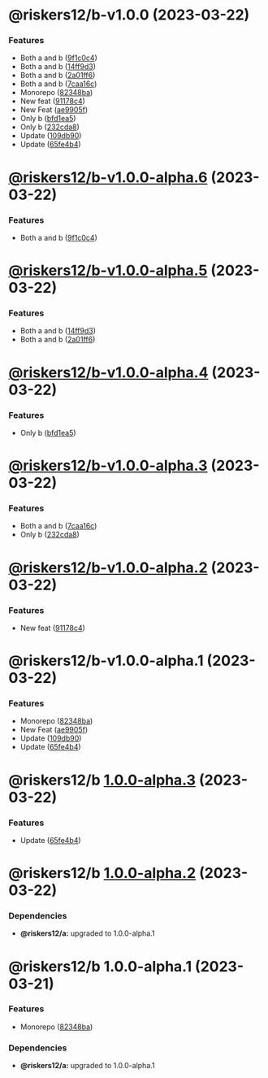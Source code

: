 # @riskers12/b-v1.0.0 (2023-03-22)


### Features

* Both a and b ([9f1c0c4](https://github.com/riskers/fe-bootstrap-template/commit/9f1c0c4fc1494eb5832ed4096a8a7bdb8a4f4f24))
* Both a and b ([14ff9d3](https://github.com/riskers/fe-bootstrap-template/commit/14ff9d37123bb85f3c7a6fc6bf329fb330aeb893))
* Both a and b ([2a01ff6](https://github.com/riskers/fe-bootstrap-template/commit/2a01ff61c3a5e583574bd0214d347148b1995d4d))
* Both a and b ([7caa16c](https://github.com/riskers/fe-bootstrap-template/commit/7caa16c8010117b27e14a9540473c02897dec138))
* Monorepo ([82348ba](https://github.com/riskers/fe-bootstrap-template/commit/82348ba67e7ef2e97637cf3fe902cc5db6722f1c))
* New feat ([91178c4](https://github.com/riskers/fe-bootstrap-template/commit/91178c41bff589c0b14640548b94d1166dbbd6ed))
* New Feat ([ae9905f](https://github.com/riskers/fe-bootstrap-template/commit/ae9905f7ceb193010d084e79a965597b4c0e881c))
* Only b ([bfd1ea5](https://github.com/riskers/fe-bootstrap-template/commit/bfd1ea573959c3dc6ed8007f7534c58d37cd3a1c))
* Only b ([232cda8](https://github.com/riskers/fe-bootstrap-template/commit/232cda833b00b3206ac6efb9c52c1af10818254e))
* Update ([109db90](https://github.com/riskers/fe-bootstrap-template/commit/109db9008297c4be68be443d409dde0ea514d802))
* Update ([65fe4b4](https://github.com/riskers/fe-bootstrap-template/commit/65fe4b4b9328686bdd244919d88a69435d6db72f))

# [@riskers12/b-v1.0.0-alpha.6](https://github.com/riskers/fe-bootstrap-template/compare/@riskers12/b-v1.0.0-alpha.5...@riskers12/b-v1.0.0-alpha.6) (2023-03-22)


### Features

* Both a and b ([9f1c0c4](https://github.com/riskers/fe-bootstrap-template/commit/9f1c0c4fc1494eb5832ed4096a8a7bdb8a4f4f24))

# [@riskers12/b-v1.0.0-alpha.5](https://github.com/riskers/fe-bootstrap-template/compare/@riskers12/b-v1.0.0-alpha.4...@riskers12/b-v1.0.0-alpha.5) (2023-03-22)


### Features

* Both a and b ([14ff9d3](https://github.com/riskers/fe-bootstrap-template/commit/14ff9d37123bb85f3c7a6fc6bf329fb330aeb893))
* Both a and b ([2a01ff6](https://github.com/riskers/fe-bootstrap-template/commit/2a01ff61c3a5e583574bd0214d347148b1995d4d))

# [@riskers12/b-v1.0.0-alpha.4](https://github.com/riskers/fe-bootstrap-template/compare/@riskers12/b-v1.0.0-alpha.3...@riskers12/b-v1.0.0-alpha.4) (2023-03-22)


### Features

* Only b ([bfd1ea5](https://github.com/riskers/fe-bootstrap-template/commit/bfd1ea573959c3dc6ed8007f7534c58d37cd3a1c))

# [@riskers12/b-v1.0.0-alpha.3](https://github.com/riskers/fe-bootstrap-template/compare/@riskers12/b-v1.0.0-alpha.2...@riskers12/b-v1.0.0-alpha.3) (2023-03-22)


### Features

* Both a and b ([7caa16c](https://github.com/riskers/fe-bootstrap-template/commit/7caa16c8010117b27e14a9540473c02897dec138))
* Only b ([232cda8](https://github.com/riskers/fe-bootstrap-template/commit/232cda833b00b3206ac6efb9c52c1af10818254e))

# [@riskers12/b-v1.0.0-alpha.2](https://github.com/riskers/fe-bootstrap-template/compare/@riskers12/b-v1.0.0-alpha.1...@riskers12/b-v1.0.0-alpha.2) (2023-03-22)


### Features

* New feat ([91178c4](https://github.com/riskers/fe-bootstrap-template/commit/91178c41bff589c0b14640548b94d1166dbbd6ed))

# @riskers12/b-v1.0.0-alpha.1 (2023-03-22)


### Features

* Monorepo ([82348ba](https://github.com/riskers/fe-bootstrap-template/commit/82348ba67e7ef2e97637cf3fe902cc5db6722f1c))
* New Feat ([ae9905f](https://github.com/riskers/fe-bootstrap-template/commit/ae9905f7ceb193010d084e79a965597b4c0e881c))
* Update ([109db90](https://github.com/riskers/fe-bootstrap-template/commit/109db9008297c4be68be443d409dde0ea514d802))
* Update ([65fe4b4](https://github.com/riskers/fe-bootstrap-template/commit/65fe4b4b9328686bdd244919d88a69435d6db72f))

# @riskers12/b [1.0.0-alpha.3](https://github.com/riskers/fe-bootstrap-template/compare/@riskers12/b@1.0.0-alpha.2...@riskers12/b@1.0.0-alpha.3) (2023-03-22)


### Features

* Update ([65fe4b4](https://github.com/riskers/fe-bootstrap-template/commit/65fe4b4b9328686bdd244919d88a69435d6db72f))

# @riskers12/b [1.0.0-alpha.2](https://github.com/riskers/fe-bootstrap-template/compare/@riskers12/b@1.0.0-alpha.1...@riskers12/b@1.0.0-alpha.2) (2023-03-22)





### Dependencies

* **@riskers12/a:** upgraded to 1.0.0-alpha.1

# @riskers12/b 1.0.0-alpha.1 (2023-03-21)


### Features

* Monorepo ([82348ba](https://github.com/riskers/fe-bootstrap-template/commit/82348ba67e7ef2e97637cf3fe902cc5db6722f1c))





### Dependencies

* **@riskers12/a:** upgraded to 1.0.0-alpha.1
